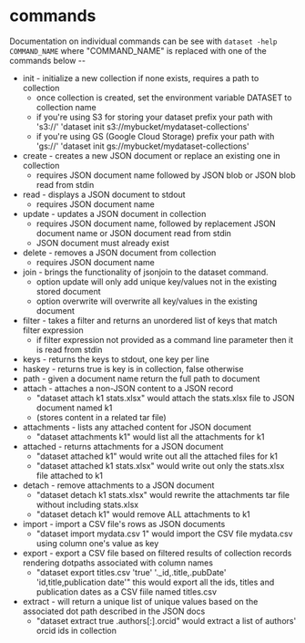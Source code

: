 
# commands

Documentation on individual commands can be see with `dataset -help COMMAND_NAME` where
"COMMAND_NAME" is replaced with one of the commands below --

+ init - initialize a new collection if none exists, requires a path to collection
  + once collection is created, set the environment variable DATASET
    to collection name
  + if you're using S3 for storing your dataset prefix your path with 's3://'
    'dataset init s3://mybucket/mydataset-collections'
  + if you're using GS (Google Cloud Storage) prefix your path with 'gs://'
    'dataset init gs://mybucket/mydataset-collections'
+ create - creates a new JSON document or replace an existing one in collection
  + requires JSON document name followed by JSON blob or JSON blob read from stdin
+ read - displays a JSON document to stdout
  + requires JSON document name
+ update - updates a JSON document in collection
  + requires JSON document name, followed by replacement JSON document name or 
    JSON document read from stdin
  + JSON document must already exist
+ delete - removes a JSON document from collection
  + requires JSON document name
+ join - brings the functionality of jsonjoin to the dataset command.
  + option update will only add unique key/values not in the existing stored document
  + option overwrite will overwrite all key/values in the existing document
+ filter - takes a filter and returns an unordered list of keys that match filter expression
  + if filter expression not provided as a command line parameter then it is read from stdin
+ keys - returns the keys to stdout, one key per line
+ haskey - returns true is key is in collection, false otherwise
+ path - given a document name return the full path to document
+ attach - attaches a non-JSON content to a JSON record 
  + "dataset attach k1 stats.xlsx" would attach the stats.xlsx file to JSON document named k1
  + (stores content in a related tar file)
+ attachments - lists any attached content for JSON document
  + "dataset attachments k1" would list all the attachments for k1
+ attached - returns attachments for a JSON document 
  + "dataset attached k1" would write out all the attached files for k1
  + "dataset attached k1 stats.xlsx" would write out only the stats.xlsx file attached to k1
+ detach - remove attachments to a JSON document
  + "dataset detach k1 stats.xlsx" would rewrite the attachments tar file without including stats.xlsx
  + "dataset detach k1" would remove ALL attachments to k1
+ import - import a CSV file's rows as JSON documents
  + "dataset import mydata.csv 1" would import the CSV file mydata.csv using column one's value as key
+ export - export a CSV file based on filtered results of collection records rendering dotpaths associated with column names
  + "dataset export titles.csv 'true' '._id,.title,.pubDate' 'id,title,publication date'" 
    this would export all the ids, titles and publication dates as a CSV fiile named titles.csv
+ extract - will return a unique list of unique values based on the associated dot path described in the JSON docs
  + "dataset extract true .authors[:].orcid" would extract a list of authors' orcid ids in collection

